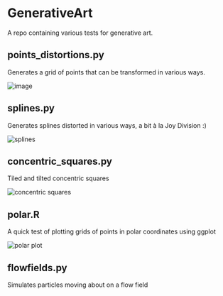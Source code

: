 # GenerativeArt

A repo containing various tests for generative art.

## points_distortions.py

Generates a grid of points that can be transformed in various ways.

![image](https://user-images.githubusercontent.com/208254/194816889-e117b44c-eeab-4453-be9f-2fa6f1e75774.png)

## splines.py

Generates splines distorted in various ways, a bit à la Joy Division :)

![splines](https://user-images.githubusercontent.com/208254/194819340-6ca80e4d-c0d1-4b56-a650-ced2af8cdeb0.png)

## concentric_squares.py

Tiled and tilted concentric squares

![concentric squares](https://user-images.githubusercontent.com/208254/194818777-3dc1ee69-9b42-410f-b7c8-3b8a64c335e4.png)

## polar.R

A quick test of plotting grids of points in polar coordinates using ggplot

![polar plot](https://user-images.githubusercontent.com/208254/194820073-9d8dad32-2b4a-4f8b-b0a8-88dec71eb06c.png)

## flowfields.py

Simulates particles moving about on a flow field
